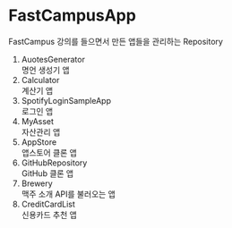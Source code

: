 # FastCampusApp
FastCampus 강의를 들으면서 만든 앱들을 관리하는 Repository

1. AuotesGenerator  
명언 생성기 앱
2. Calculator  
계산기 앱
3. SpotifyLoginSampleApp  
로그인 앱
4. MyAsset  
자산관리 앱
5. AppStore  
앱스토어 클론 앱
6. GitHubRepository  
GitHub 클론 앱
7. Brewery  
맥주 소개 API를 불러오는 앱
8. CreditCardList  
신용카드 추천 앱
